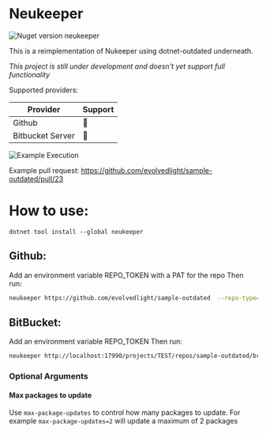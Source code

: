 # Neukeeper

![Nuget version neukeeper](https://img.shields.io/nuget/v/neukeeper)

This is a reimplementation of Nukeeper using dotnet-outdated underneath.

*This project is still under development and doesn't yet support full functionality*

Supported providers:

| Provider | Support |
| -------- | ------- |
| Github   | :hammer:|
| Bitbucket Server | :hammer:|

![Example Execution](https://raw.githubusercontent.com/evolvedlight/neukeeper/latest/docs/images/terminal.png)

Example pull request: https://github.com/evolvedlight/sample-outdated/pull/23

# How to use:

```
dotnet tool install --global neukeeper
```

## Github:
Add an environment variable REPO_TOKEN with a PAT for the repo
Then run:
```bash
neukeeper https://github.com/evolvedlight/sample-outdated  --repo-type="Github" -pr -u --username="evolvedlight" --commitEmail="steve@brown.bg"
```

## BitBucket:
Add an environment variable REPO_TOKEN 
Then run:
```bash
neukeeper http://localhost:17990/projects/TEST/repos/sample-outdated/browse --repo-type="BitbucketServer" -pr -u --username="evo" --commitEmail="steve@brown.bg"
```

### Optional Arguments

#### Max packages to update

Use `max-package-updates` to control how many packages to update. For example `max-package-updates=2` will update a maximum of 2 packages